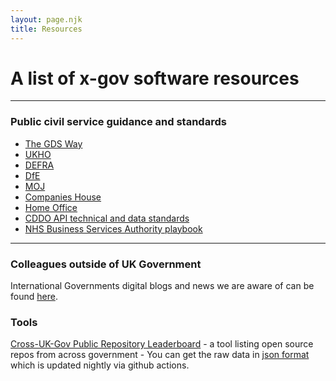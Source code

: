 ```yaml
---
layout: page.njk
title: Resources 
---
```


# A list of x-gov software resources
---

### Public civil service guidance and standards
- [The GDS Way](https://gds-way.digital.cabinet-office.gov.uk/)
- [UKHO](https://github.com/UKHO/docs)
- [DEFRA](https://github.com/DEFRA/software-development-standards)
- [DfE](https://technical-guidance.education.gov.uk)
- [MOJ](https://ministryofjustice.github.io/technical-guidance/)
- [Companies House](https://github.com/companieshouse/styleguides)
- [Home Office](https://engineering.homeoffice.gov.uk/)
- [CDDO API technical and data standards](https://www.gov.uk/guidance/gds-api-technical-and-data-standards)
- [NHS Business Services Authority playbook](https://nhsbsa.github.io/nhsbsa-digital-playbook/)

---
### Colleagues outside of UK Government

International Governments digital blogs and news we are aware of can be found [here](/colleagues/).

### Tools

[Cross-UK-Gov Public Repository Leaderboard](https://github.com/uk-x-gov-software-community/xgov-opensource-repo-scraper) - a tool listing open source repos from across government - You can get the raw data in [json format](https://uk-x-gov-software-community.github.io/xgov-opensource-repo-scraper/repos.json) which is updated nightly via github actions.
